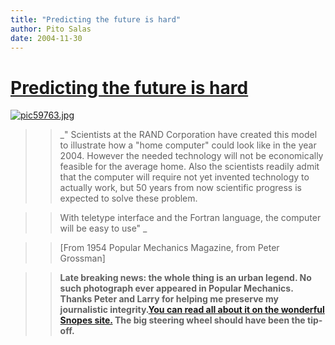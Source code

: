 ```yaml
---
title: "Predicting the future is hard"
author: Pito Salas
date: 2004-11-30
---
```

# [Predicting the future is hard](None)



>>

>>
[![pic59763.jpg](https://i0.wp.com/s3.media.squarespace.com/production/1075723/12829350/weblogs/archives/pic59763-thumb.jpg?resize=300%2C225)](<https://i0.wp.com/s3.media.squarespace.com/production/1075723/12829350/weblogs/archives/pic59763.jpg>)

>>

>> _" Scientists at the RAND Corporation have created this model to illustrate
how a "home computer" could look like in the year 2004. However the needed
technology will not be economically feasible for the average home. Also the
scientists readily admit that the computer will require not yet invented
technology to actually work, but 50 years from now scientific progress is
expected to solve these problem.

>>

>> With teletype interface and the Fortran language, the computer will be easy
to use" _

>>

>> [From 1954 Popular Mechanics Magazine, from Peter Grossman]

>>

>> **Late breaking news: the whole thing is an urban legend. No such
photograph ever appeared in Popular Mechanics. Thanks Peter and Larry for
helping me preserve my journalistic integrity.[You can read all about it on
the wonderful Snopes
site.](<http://www.snopes.com/inboxer/hoaxes/computer.asp>) The big steering
wheel should have been the tip-off.**


